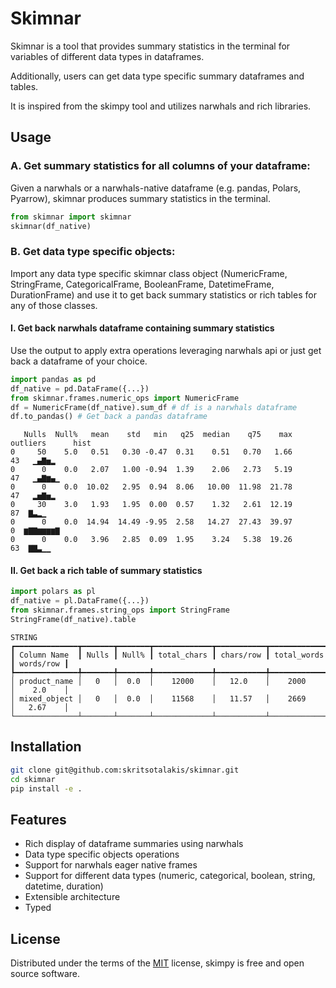 # Skimnar

Skimnar is a tool that provides summary statistics in the terminal for variables of different data types in dataframes.

Additionally, users can get data type specific summary dataframes and tables.

It is inspired from the skimpy tool and utilizes narwhals and rich libraries.


## Usage

### A. Get summary statistics for all columns of your dataframe:

Given a narwhals or a narwhals-native dataframe (e.g. pandas, Polars, Pyarrow), skimnar produces summary statistics in the terminal.

```python
from skimnar import skimnar
skimnar(df_native)
```
### B. Get data type specific objects:

Import any data type specific skimnar class object (NumericFrame, StringFrame, CategoricalFrame, BooleanFrame, DatetimeFrame, DurationFrame) and use it to get back summary statistics or rich tables for any of those classes.

#### I. Get back narwhals dataframe containing summary statistics
Use the output to apply extra operations leveraging narwhals api or just get back a dataframe of your choice.


```python
import pandas as pd
df_native = pd.DataFrame({...})
from skimnar.frames.numeric_ops import NumericFrame
df = NumericFrame(df_native).sum_df # df is a narwhals dataframe
df.to_pandas() # Get back a pandas dataframe
```

```
   Nulls  Null%   mean    std   min   q25  median    q75    max  outliers      hist
0     50    5.0   0.51   0.30 -0.47  0.31    0.51   0.70   1.66        43   ▁▄▇▅▂
0      0    0.0   2.07   1.00 -0.94  1.39    2.06   2.73   5.19        47   ▁▄▇▆▄▁
0      0    0.0  10.02   2.95  0.94  8.06   10.00  11.98  21.78        47   ▂▅▇▅▂
0     30    3.0   1.93   1.95  0.00  0.57    1.32   2.61  12.19        87  ▇▃▂▁
0      0    0.0  14.94  14.49 -9.95  2.58   14.27  27.43  39.97         0  ▆▇▇▆▆▆▆▇
0      0    0.0   3.96   2.85  0.09  1.95    3.24   5.38  19.26        63  ▇▇▃▁▁
```
#### II. Get back a rich table of summary statistics
```python
import polars as pl
df_native = pl.DataFrame({...})
from skimnar.frames.string_ops import StringFrame
StringFrame(df_native).table
```

```
STRING
┏━━━━━━━━━━━━━━┳━━━━━━━┳━━━━━━━┳━━━━━━━━━━━━━┳━━━━━━━━━━━┳━━━━━━━━━━━━━┳━━━━━━━━━━━┓
┃ Column Name  ┃ Nulls ┃ Null% ┃ total_chars ┃ chars/row ┃ total_words ┃ words/row ┃
┡━━━━━━━━━━━━━━╇━━━━━━━╇━━━━━━━╇━━━━━━━━━━━━━╇━━━━━━━━━━━╇━━━━━━━━━━━━━╇━━━━━━━━━━━┩
│ product_name │   0   │  0.0  │    12000    │   12.0    │    2000     │    2.0    │
│ mixed_object │   0   │  0.0  │    11568    │   11.57   │    2669     │   2.67    │
└──────────────┴───────┴───────┴─────────────┴───────────┴─────────────┴───────────┘
```



## Installation

```bash
git clone git@github.com:skritsotalakis/skimnar.git
cd skimnar
pip install -e .
```


## Features

- Rich display of dataframe summaries using narwhals
- Data type specific objects operations
- Support for narwhals eager native frames
- Support for different data types (numeric, categorical, boolean, string, datetime, duration)
- Extensible architecture
- Typed


## License

Distributed under the terms of the [MIT](https://opensource.org/license/MIT) license, skimpy is free and open source software.

